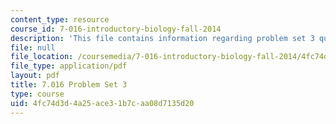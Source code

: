 ```yaml
---
content_type: resource
course_id: 7-016-introductory-biology-fall-2014
description: 'This file contains information regarding problem set 3 questions. '
file: null
file_location: /coursemedia/7-016-introductory-biology-fall-2014/4fc74d3d4a25ace31b7caa08d7135d20_MIT7_016F14_Pset3Q.pdf
file_type: application/pdf
layout: pdf
title: 7.016 Problem Set 3
type: course
uid: 4fc74d3d-4a25-ace3-1b7c-aa08d7135d20
---
```

